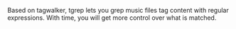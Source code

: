 Based on tagwalker, tgrep lets you grep 
music files tag content with regular expressions.
With time, you will get more control over what is matched.
